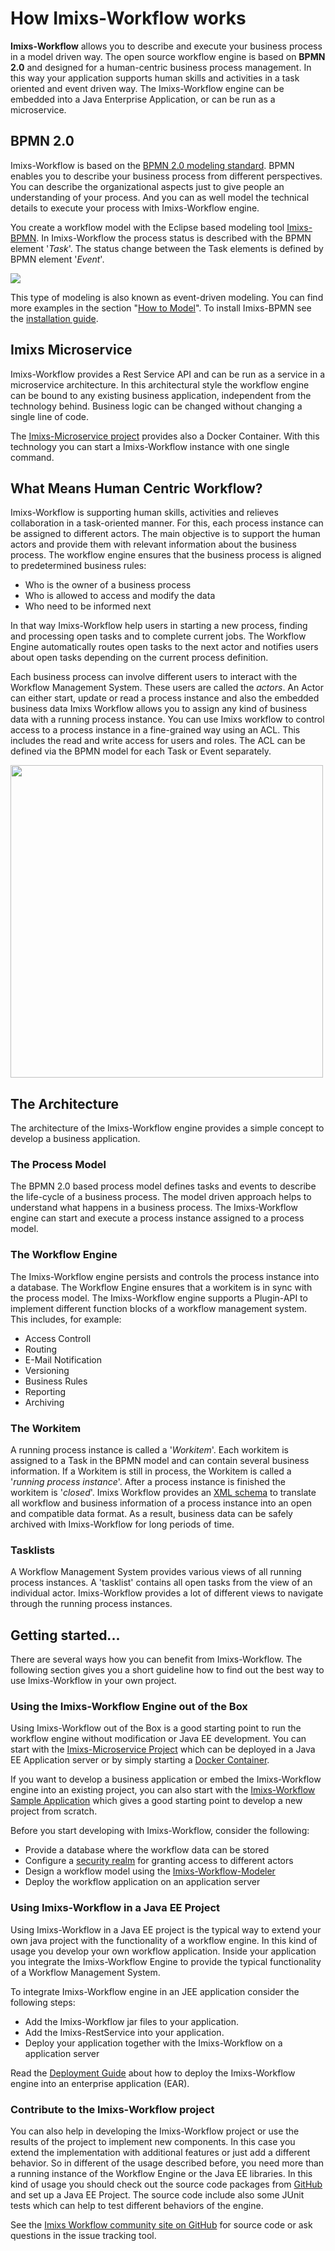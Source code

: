 # How Imixs-Workflow works

**Imixs-Workflow** allows you to describe and execute your business process in a model driven way. The open source workflow engine is based on **BPMN 2.0** and designed for a human-centric business process management. In this way your application supports human skills and activities in a task oriented and event driven way. The Imixs-Workflow engine can be embedded into a Java Enterprise Application, or can be run as a microservice.


## BPMN 2.0

Imixs-Workflow is based on the [BPMN 2.0 modeling standard](http://www.bpmn.org/). BPMN enables you to describe your business process from different perspectives. You can describe the organizational aspects just to give people an understanding of your process. And you can as well model the technical details to execute your process with Imixs-Workflow engine.

You create a workflow model with the Eclipse based modeling tool [Imixs-BPMN](./modelling/). In Imixs-Workflow the process status is described with the BPMN element '_Task_'. The status change between the Task elements is defined by BPMN element '_Event_'.

<img src="./images/bpmn-example01.png"  />

This type of modeling is also known as event-driven modeling. You can find more examples in the section "[How to Model](.//modelling/howto.html)". To install Imixs-BPMN see the [installation guide](./modelling/install.html).


## Imixs Microservice

Imixs-Workflow provides a Rest Service API and can be run as a service in a microservice architecture. In this architectural style the workflow engine can be bound to any existing business application, independent from the technology behind. Business logic can be changed without changing a single line of code.

The [Imixs-Microservice project](https://github.com/imixs/imixs-microservice) provides also a Docker Container. With this technology you can start a Imixs-Workflow instance with one single command. 


## What Means Human Centric Workflow?

Imixs-Workflow is supporting human skills, activities and relieves collaboration in a task-oriented manner. For this, each process instance can be assigned to different actors. 
The main objective is to support the human actors and provide them with relevant information about the business process. The workflow engine ensures that the business process is aligned to predetermined business rules:
 
  * Who is the owner of a business process
  * Who is allowed to access and modify the data
  * Who need to be informed next
  
In that way Imixs-Workflow help users in starting a new process, finding and processing open tasks and to complete current jobs. The Workflow Engine automatically routes open tasks to the next actor and notifies users about open tasks depending on the current process definition. 

Each business process can involve different users to interact with the Workflow Management System.
These users are called the *actors*. An Actor can either start, update or read a process instance and also the embedded business data
Imixs Workflow allows you to assign any kind of business data with a running process instance.
You can use Imixs workflow to control access to a process instance in a fine-grained way using an ACL. This includes the read and write access for users and roles. The ACL can be defined via the BPMN model for each Task or Event separately. 

<img src="./images/bpmn-example02.png" width="500px" />
 
## The Architecture
The architecture of the Imixs-Workflow engine provides a simple concept to develop a business application.
 
### The Process Model

The BPMN 2.0 based process model defines tasks and events to describe the life-cycle of a business process. 
The model driven approach helps to understand what happens in a business process. The Imixs-Workflow engine can start and execute a process instance assigned to a process model.


### The Workflow Engine
The Imixs-Workflow engine persists and controls the process instance into a database. The Workflow Engine ensures that a workitem is in sync with the process model. The Imixs-Workflow engine supports a Plugin-API to implement different function blocks of a workflow management system. 
This includes, for example: 

* Access Controll
* Routing 
* E-Mail Notification
* Versioning
* Business Rules
* Reporting 
* Archiving

### The Workitem
A running process instance is called a '*Workitem*'. Each workitem is assigned to a Task in the BPMN model and can contain several business information.
If a Workitem is still in process, the Workitem is called a '*running process instance*'. After a process instance is finished the workitem is '*closed*'. 
Imixs Workflow provides an [XML schema](core/xml/index.html) to translate all workflow and business information of a process instance into an open and compatible data format. As a result, business data can be safely archived with Imixs-Workflow for long periods of time.


### Tasklists
A Workflow Management System provides various views of all running process instances. A 'tasklist' contains all open tasks from the view of an individual actor. Imixs-Workflow provides a lot of different views to navigate through the running process instances. 
  
 
## Getting started...
There are several ways how you can benefit from Imixs-Workflow. The following section gives you a short guideline how to find out the best way to use Imixs-Workflow in your own project.
 
### Using the Imixs-Workflow Engine out of the Box
Using Imixs-Workflow out of the Box is a good starting point to run the workflow engine without modification or Java EE development. 
You can start with the [Imixs-Microservice Project](https://github.com/imixs/imixs-microservice) which can be deployed in a Java EE Application server or by simply starting a [Docker Container](https://hub.docker.com/r/imixs/imixs-microservice/). 

If you want to develop a business application or embed the Imixs-Workflow engine into an existing project, you can also start with the [Imixs-Workflow Sample Application](sampleapplication.html) which gives a good starting point to develop a new project from scratch. 

Before you start developing with Imixs-Workflow, consider the following:
 
  * Provide a database where the workflow data can be stored
  * Configure a [security realm](./deployment/security.html) for granting access to different actors
  * Design a workflow model using the [Imixs-Workflow-Modeler](./modelling/index.html) 
  * Deploy the workflow application on an application server
  


### Using Imixs-Workflow in a Java EE Project 
Using Imixs-Workflow in a Java EE project is the typical way to extend your own java project with the functionality of a workflow engine.  In this kind of usage you develop your own workflow application. Inside your application you integrate the Imixs-Workflow Engine to provide the typical functionality of a Workflow Management System. 

To integrate Imixs-Workflow engine in an JEE application consider the following steps: 
 
  * Add the Imixs-Workflow jar files to your application. 
  * Add the Imixs-RestService into your application. 
  * Deploy your application together with the Imixs-Workflow on a application server

Read the [Deployment Guide](./deployment/deployment_guide.html) about how to deploy the Imixs-Workflow engine into an enterprise application (EAR).  
   
### Contribute to the Imixs-Workflow project
You can also help in developing the Imixs-Workflow project or use the results of the project to implement new components. In this case you extend the implementation with additional features or just add a different behavior. So in different of the usage described before, you need more than a running instance of the Workflow  Engine or the Java EE libraries. In this kind of usage you should check out the source code packages from [GitHub](https://github.com/imixs/imixs-workflow) and set up a Java EE Project. The source code include also some JUnit tests which can help to test different behaviors of the engine.

See the [Imixs Workflow community site on GitHub](https://github.com/imixs/imixs-workflow) for source code or ask questions in the issue tracking tool. 

 
 